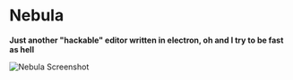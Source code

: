 # Nebula
**Just another "hackable" editor written in electron, oh and I try to be fast as hell**

![Nebula Screenshot](https://i.imgur.com/4NeF9ow.png)